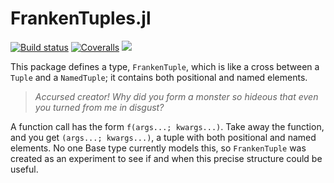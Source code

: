 # FrankenTuples.jl

[![Build status](https://github.com/ararslan/FrankenTuples.jl/workflows/CI/badge.svg)](https://github.com/ararslan/FrankenTuples.jl/actions?query=workflow%3ACI+branch%3Amaster)
[![Coveralls](https://coveralls.io/repos/github/ararslan/FrankenTuples.jl/badge.svg?branch=master)](https://coveralls.io/github/ararslan/FrankenTuples.jl?branch=master)
[![][docs-latest-img]][docs-latest-url]

This package defines a type, `FrankenTuple`, which is like a cross between a `Tuple` and a
`NamedTuple`; it contains both positional and named elements.

> _Accursed creator! Why did you form a monster so hideous that even you turned from me in disgust?_

A function call has the form `f(args...; kwargs...)`.
Take away the function, and you get `(args...; kwargs...)`, a tuple with both positional
and named elements.
No one Base type currently models this, so `FrankenTuple` was created as an experiment to
see if and when this precise structure could be useful.

[docs-latest-img]: https://img.shields.io/badge/docs-latest-blue.svg
[docs-latest-url]: http://ararslan.github.io/FrankenTuples.jl/latest/
